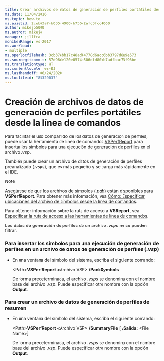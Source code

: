 ```yaml
---
title: Crear archivos de datos de generación de perfiles portátiles desde la línea de comandos | Microsoft Docs
ms.date: 11/04/2016
ms.topic: how-to
ms.assetid: 2ceb63a7-b835-4988-b756-2afc3fcc4808
author: mikejo5000
ms.author: mikejo
manager: jillfra
monikerRange: vs-2017
ms.workload:
- multiple
ms.openlocfilehash: 3cb37ebb17c48ad44778d6acc6bb3797d8e9e573
ms.sourcegitcommit: 57d96de120e0574e506dfd80bb7adfbac73f96be
ms.translationtype: HT
ms.contentlocale: es-ES
ms.lasthandoff: 06/24/2020
ms.locfileid: "85329037"
---
```

# <a name="create-portable-profiling-data-files-from-the-command-line"></a>Creación de archivos de datos de generación de perfiles portátiles desde la línea de comandos
Para facilitar el uso compartido de los datos de generación de perfiles, puede usar la herramienta de línea de comandos [VSPerfReport](../profiling/vsperfreport.md) para insertar los símbolos para una ejecución de generación de perfiles en el archivo .*vsp*.

 También puede crear un archivo de datos de generación de perfiles preanalizado (.*vsps*), que es más pequeño y se carga más rápidamente en el IDE.

> [!NOTE]
> Asegúrese de que los archivos de símbolos (.*pdb*) están disponibles para **VSPerfReport**. Para obtener más información, vea [Cómo: Especificar ubicaciones del archivo de símbolos desde la línea de comandos](../profiling/how-to-specify-symbol-file-locations-from-the-command-line.md).
>
> Para obtener información sobre la ruta de acceso a **VSReport**, vea [Especificar la ruta de acceso a las herramientas de línea de comandos](../profiling/specifying-the-path-to-profiling-tools-command-line-tools.md).
>
> Los datos de generación de perfiles de un archivo .*vsps* no se pueden filtrar.

### <a name="to-embed-the-symbols-for-a-profiling-run-into-a-profiling-data-vsp-file"></a>Para insertar los símbolos para una ejecución de generación de perfiles en un archivo de datos de generación de perfiles (.*vsp*)

- En una ventana del símbolo del sistema, escriba el siguiente comando:

   \<Path><strong>VSPerfReport \<</strong>Archivo VSP> **/PackSymbols**

   De forma predeterminada, el archivo .*vsps* se denomina con el nombre base del archivo .*vsp*. Puede especificar otro nombre con la opción **Output**.

### <a name="to-create-a-summary-profiling-data-file"></a>Para crear un archivo de datos de generación de perfiles de resumen

- En una ventana del símbolo del sistema, escriba el siguiente comando:

   \<Path><strong>VSPerfReport \<</strong>Archivo VSP> **/SummaryFile** [ **/Salida:** \<File Name>]

   De forma predeterminada, el archivo .*vsps* se denomina con el nombre base del archivo .*vsp*. Puede especificar otro nombre con la opción **Output**.
